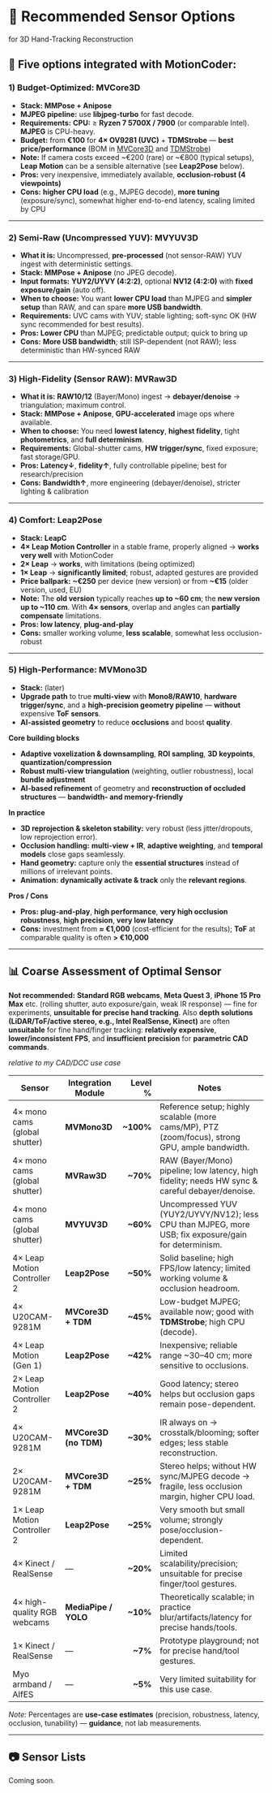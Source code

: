 # 🎥 Recommended Sensor Options
for 3D Hand-Tracking Reconstruction



## 📍 Five options integrated with MotionCoder:



### 1) **Budget-Optimized: MVCore3D**

* **Stack:** **MMPose + Anipose**
* **MJPEG pipeline:** use **libjpeg-turbo** for fast decode.
* **Requirements:** **CPU:** ≥ **Ryzen 7 5700X / 7900** (or comparable Intel). **MJPEG** is CPU-heavy.
* **Budget:** from **€100** for **4× OV9281 (UVC)** + **TDMStrobe** — **best price/performance** (BOM in [MVCore3D](https://github.com/xtanai/mvcore3d) and [TDMStrobe](https://github.com/xtanai/tdmstrobe))
* **Note:** If camera costs exceed ~€200 (rare) or ~€800 (typical setups), **Leap Motion** can be a sensible alternative (see **Leap2Pose** below).
* **Pros:** very inexpensive, immediately available, **occlusion-robust (4 viewpoints)**
* **Cons:** **higher CPU load** (e.g., MJPEG decode), **more tuning** (exposure/sync), somewhat higher end-to-end latency, scaling limited by CPU

---

### 2) **Semi-Raw (Uncompressed YUV): MVYUV3D**

* **What it is:** Uncompressed, **pre-processed** (not sensor-RAW) YUV ingest with deterministic settings.
* **Stack:** **MMPose + Anipose** (no JPEG decode).
* **Input formats:** **YUY2/UYVY (4:2:2)**, optional **NV12 (4:2:0)** with **fixed exposure/gain** (auto off).
* **When to choose:** You want **lower CPU load** than MJPEG and **simpler setup** than RAW, and can spare **more USB bandwidth**.
* **Requirements:** UVC cams with YUV; stable lighting; soft-sync OK (HW sync recommended for best results).
* **Pros:** **Lower CPU** than MJPEG; predictable output; quick to bring up
* **Cons:** **More USB bandwidth**; still ISP-dependent (not RAW); less deterministic than HW-synced RAW

---


### 3) **High-Fidelity (Sensor RAW): MVRaw3D**

* **What it is:** **RAW10/12** (Bayer/Mono) ingest → **debayer/denoise** → triangulation; maximum control.
* **Stack:** **MMPose + Anipose**, **GPU-accelerated** image ops where available.
* **When to choose:** You need **lowest latency**, **highest fidelity**, tight **photometrics**, and **full determinism**.
* **Requirements:** Global-shutter cams, **HW trigger/sync**, fixed exposure; fast storage/GPU.
* **Pros:** **Latency↓**, **fidelity↑**, fully controllable pipeline; best for research/precision
* **Cons:** **Bandwidth↑**, more engineering (debayer/denoise), stricter lighting & calibration

---

### 4) **Comfort: Leap2Pose**

* **Stack:** **LeapC**
* **4× Leap Motion Controller** in a stable frame, properly aligned → **works very well** with MotionCoder
* **2× Leap** → **works**, with limitations (being optimized)
* **1× Leap** → **significantly limited**; robust, adapted gestures are provided
* **Price ballpark:** **~€250** per device (new version) or from **~€15** (older version, used, EU)
* **Note:** The **old version** typically reaches **up to ~60 cm**; the **new version** **up to ~110 cm**. With **4× sensors**, overlap and angles can **partially compensate** limitations.
* **Pros:** **low latency**, **plug-and-play**
* **Cons:** smaller working volume, **less scalable**, somewhat less occlusion-robust

---

### 5) **High-Performance: MVMono3D**

* **Stack:** (later)
* **Upgrade path** to true **multi-view** with **Mono8/RAW10**, **hardware trigger/sync**, and a **high-precision geometry pipeline** — **without** expensive **ToF sensors**.
* **AI-assisted geometry** to reduce **occlusions** and boost **quality**.

**Core building blocks**

* **Adaptive voxelization & downsampling**, **ROI sampling**, **3D keypoints**, **quantization/compression**
* **Robust multi-view triangulation** (weighting, outlier robustness), local **bundle adjustment**
* **AI-based refinement** of geometry and **reconstruction of occluded structures** — **bandwidth- and memory-friendly**

**In practice**

* **3D reprojection & skeleton stability:** very robust (less jitter/dropouts, low reprojection error).
* **Occlusion handling:** **multi-view + IR**, **adaptive weighting**, and **temporal models** close gaps seamlessly.
* **Hand geometry:** capture only the **essential structures** instead of millions of irrelevant points.
* **Animation:** **dynamically activate & track** only the **relevant regions**.

**Pros / Cons**

* **Pros:** **plug-and-play**, **high performance**, **very high occlusion robustness**, **high precision**, **very low latency**
* **Cons:** investment from **≈ €1,000** (cost-efficient for the results); **ToF** at comparable quality is often **> €10,000**

---





## 📊 **Coarse Assessment of Optimal Sensor**

**Not recommended:** **Standard RGB webcams**, **Meta Quest 3**, **iPhone 15 Pro Max** etc. (rolling shutter, auto exposure/gain, weak IR response) — fine for experiments, **unsuitable for precise hand tracking**. Also **depth solutions (LiDAR/ToF/active stereo, e.g., Intel RealSense, Kinect)** are often **unsuitable** for fine hand/finger tracking: **relatively expensive**, **lower/inconsistent FPS**, and **insufficient precision** for **parametric CAD commands**.

*relative to my CAD/DCC use case*

| Sensor                        | Integration Module    |   Level % | Notes                                                                                                |
| ----------------------------- | --------------------- | --------: | ---------------------------------------------------------------------------------------------------- |
| 4× mono cams (global shutter) | **MVMono3D**          | **~100%** | Reference setup; highly scalable (more cams/MP), PTZ (zoom/focus), strong GPU, ample bandwidth.      |
| 4× mono cams (global shutter) | **MVRaw3D**           |  **~70%** | RAW (Bayer/Mono) pipeline; low latency, high fidelity; needs HW sync & careful debayer/denoise.      |
| 4× mono cams (global shutter) | **MVYUV3D**           |  **~60%** | Uncompressed YUV (YUY2/UYVY/NV12); less CPU than MJPEG, more USB; fix exposure/gain for determinism. |
| 4× Leap Motion Controller 2   | **Leap2Pose**         |  **~50%** | Solid baseline; high FPS/low latency; limited working volume & occlusion headroom.                   |
| 4× U20CAM-9281M               | **MVCore3D + TDM**    |  **~45%** | Low-budget MJPEG; available now; good with **TDMStrobe**; high CPU (decode).                         |
| 4× Leap Motion (Gen 1)        | **Leap2Pose**         |  **~42%** | Inexpensive; reliable range ~30–40 cm; more sensitive to occlusions.                                 |
| 2× Leap Motion Controller 2   | **Leap2Pose**         |  **~40%** | Good latency; stereo helps but occlusion gaps remain pose-dependent.                                 |
| 4× U20CAM-9281M               | **MVCore3D (no TDM)** |  **~30%** | IR always on → crosstalk/blooming; softer edges; less stable reconstruction.                         |
| 2× U20CAM-9281M               | **MVCore3D + TDM**    |  **~25%** | Stereo helps; without HW sync/MJPEG decode → fragile, less occlusion margin, higher CPU load.        |
| 1× Leap Motion Controller 2   | **Leap2Pose**         |  **~25%** | Very smooth but small volume; strongly pose/occlusion-dependent.                                     |
| 4× Kinect / RealSense         | —                     |  **~20%** | Limited scalability/precision; unsuitable for precise finger/tool gestures.                          |
| 4× high-quality RGB webcams   | **MediaPipe / YOLO**  |  **~10%** | Theoretically scalable; in practice blur/artifacts/latency for precise hands/tools.                  |
| 1× Kinect / RealSense         | —                     |   **~7%** | Prototype playground; not for precise hand/tool gestures.                                            |
| Myo armband / AIfES           | —                     |   **~5%** | Very limited suitability for this use case.                                                          |


*Note:* Percentages are **use-case estimates** (precision, robustness, latency, occlusion, tunability) — **guidance**, not lab measurements.

---

## 📷 Sensor Lists

Coming soon.
